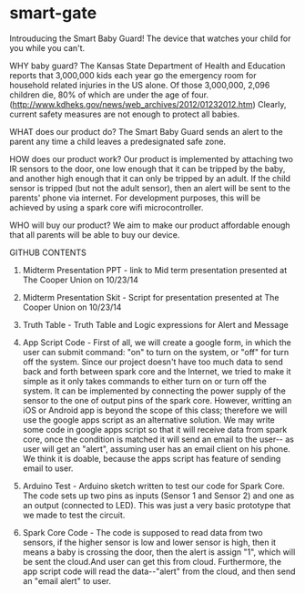 smart-gate
==========

Introuducing the Smart Baby Guard! The device that watches your child for you while you can't.

WHY baby guard?
The Kansas State Department of Health and Education reports that 3,000,000 kids each year go the emergency room for household related injuries in the US alone. Of those 3,000,000, 2,096 children die, 80% of which are under the age of four. (http://www.kdheks.gov/news/web_archives/2012/01232012.htm) Clearly, current safety measures are not enough to protect all babies.

WHAT does our product do?
The Smart Baby Guard sends an alert to the parent any time a child leaves a predesignated safe zone.

HOW does our product work?
Our product is implemented by attaching two IR sensors to the door, one low enough that it can be tripped by the baby, and another high enough that it can only be tripped by an adult. If the child sensor is tripped (but not the adult sensor), then an alert will be sent to the parents' phone via internet. For development purposes, this will be achieved by using a spark core wifi microcontroller.

WHO will buy our product?
We aim to make our product affordable enough that all parents will be able to buy our device.

GITHUB CONTENTS

1. Midterm Presentation PPT - link to Mid term presentation presented at The Cooper Union on 10/23/14 

2. Midterm Presentation Skit - Script for presentation presented at The Cooper Union on 10/23/14

3. Truth Table - Truth Table and Logic expressions for Alert and Message

4. App Script Code - First of all, we will create a google form, in which the user can submit command: "on" to turn on the system, or "off" for turn off the system. Since our project doesn't have too much data to send back and forth between spark core and the Internet, we tried to make it simple as it only takes commands to either turn on or turn off the system. It can be implemented by connecting the power supply of the sensor to the one of output pins of the spark core.
However, writting an iOS or Android app is beyond the scope of this class; therefore we will use the google apps script as an alternative solution. We may write some code in google apps script so that it will receive data from spark core, once the condition is matched it will send an email to the user-- as user will get an "alert", assuming user has an email client on his phone. We think it is doable, because the apps script has feature of sending email to user.

5. Arduino Test - Arduino sketch written to test our code for Spark Core. The code sets up two pins as inputs (Sensor 1 and Sensor 2) and one as an output (connected to LED). This was just a very basic prototype that we made to test the circuit.

6. Spark Core Code - The code is supposed to read data from two sensors, if the higher sensor is low and lower sensor is high, then it means a baby is crossing the door, then the alert is assign "1", which will be sent the cloud.And user can get this from cloud. Furthermore, the app script code will read the data--"alert" from the cloud, and then send an "email alert" to user.

